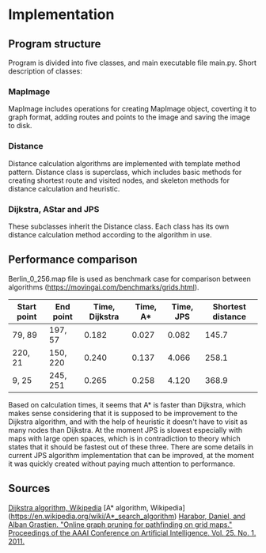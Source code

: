 # Implementation
## Program structure
Program is divided into five classes, and main executable file main.py. Short description of classes:
### MapImage
MapImage includes operations for creating MapImage object, coverting it to graph format, adding routes and points to the image and saving the image to disk.
### Distance
Distance calculation algorithms are implemented with template method pattern. Distance class is superclass, which includes basic methods for creating shortest route and visited nodes, and skeleton methods for distance calculation and heuristic.
### Dijkstra, AStar and JPS 
These subclasses inherit the Distance class. Each class has its own distance calculation method according to the algorithm in use.
## Performance comparison
Berlin_0_256.map file is used as benchmark case for comparison between algorithms (https://movingai.com/benchmarks/grids.html).

| Start point | End point   | Time, Dijkstra | Time, A* | Time, JPS | Shortest distance |
| ----------- | ----------- | ----------- | ----------- | --------- | ----------------- |
| 79, 89       | 197, 57    | 0.182       | 0.027       | 0.082     | 145.7             |
| 220, 21       | 150, 220    | 0.240       | 0.137       | 4.066     | 258.1             |
| 9, 25       | 245, 251    | 0.265       | 0.258       | 4.120     | 368.9             |

Based on calculation times, it seems that A* is faster than Dijkstra, which makes sense considering that it is supposed to be improvement to the Dijkstra algorithm, and with the help of heuristic it doesn't have to visit as many nodes than Dijkstra. At the moment JPS is slowest especially with maps with large open spaces, which is in contradiction to theory which states that it should be fastest out of these three. There are some details in current JPS algorithm implementation that can be improved, at the moment it was quickly created without paying much attention to performance. 
## Sources
[Dijkstra algorithm, Wikipedia](https://en.wikipedia.org/wiki/Dijkstra%27s_algorithm)
[A* algorithm, Wikipedia] (https://en.wikipedia.org/wiki/A*_search_algorithm)
[Harabor, Daniel, and Alban Grastien. "Online graph pruning for pathfinding on grid maps." Proceedings of the AAAI Conference on Artificial Intelligence. Vol. 25. No. 1. 2011.](http://users.cecs.anu.edu.au/~dharabor/data/papers/harabor-grastien-aaai11.pdf)
